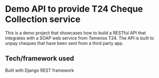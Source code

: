 # Demo API to provide T24 Cheque Collection service

This is a demo project that showcases how to build a RESTful API that integrates with a SOAP web service from Temenos T24. The API
is built to unpay cheques that have been sent from a third party app. 

## Tech/framework used
Built with Django REST framework

<!-- ## Screenshots and demo
Screenshots of your app and/or a link to your live demo

## Installation
Instructions for other developers on how to install and run your code on their local environment.

## License
[MIT](https://choosealicense.com/licenses/mit/)
Most open source projects use the MIT license. Feel free to choose whichever license you prefer. -->
